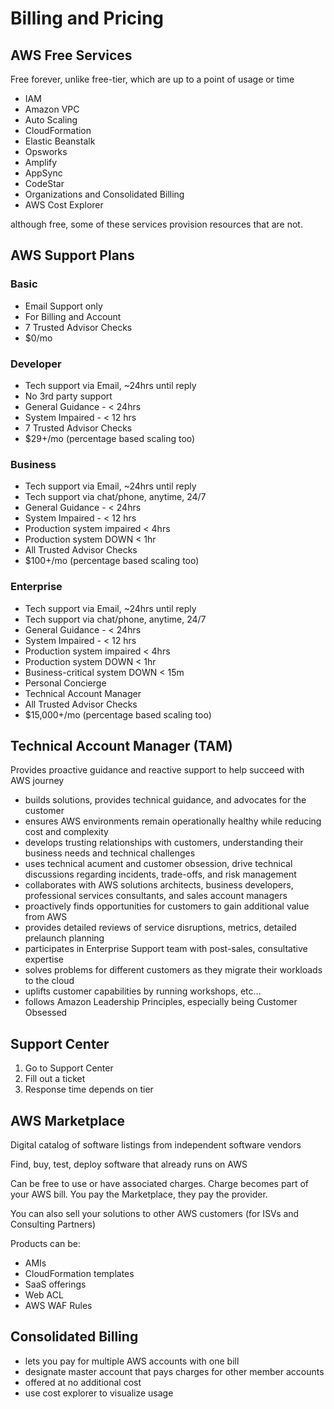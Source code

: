 # Billing and Pricing

## AWS Free Services

Free forever, unlike free-tier, which are up to a point of usage or time

- IAM
- Amazon VPC
- Auto Scaling
- CloudFormation
- Elastic Beanstalk
- Opsworks
- Amplify
- AppSync
- CodeStar
- Organizations and Consolidated Billing
- AWS Cost Explorer

although free, some of these services provision resources that are not.

## AWS Support Plans

### Basic

- Email Support only
- For Billing and Account
- 7 Trusted Advisor Checks
- $0/mo

### Developer

- Tech support via Email, ~24hrs until reply
- No 3rd party support
- General Guidance - < 24hrs
- System Impaired - < 12 hrs
- 7 Trusted Advisor Checks
- $29+/mo (percentage based scaling too)

### Business

- Tech support via Email, ~24hrs until reply
- Tech support via chat/phone, anytime, 24/7
- General Guidance - < 24hrs
- System Impaired - < 12 hrs
- Production system impaired < 4hrs
- Production system DOWN < 1hr
- All Trusted Advisor Checks
- $100+/mo (percentage based scaling too)

### Enterprise

- Tech support via Email, ~24hrs until reply
- Tech support via chat/phone, anytime, 24/7
- General Guidance - < 24hrs
- System Impaired - < 12 hrs
- Production system impaired < 4hrs
- Production system DOWN < 1hr
- Business-critical system DOWN < 15m
- Personal Concierge
- Technical Account Manager
- All Trusted Advisor Checks
- $15,000+/mo (percentage based scaling too)

## Technical Account Manager (TAM)

Provides proactive guidance and reactive support to help succeed with AWS journey

- builds solutions, provides technical guidance, and advocates for the customer
- ensures AWS environments remain operationally healthy while reducing cost and complexity
- develops trusting relationships with customers, understanding their business needs and technical challenges
- uses technical acument and customer obsession, drive technical discussions regarding incidents, trade-offs, and risk management
- collaborates with AWS solutions architects, business developers, professional services consultants, and sales account managers
- proactively finds opportunities for customers to gain additional value from AWS
- provides detailed reviews of service disruptions, metrics, detailed prelaunch planning
- participates in Enterprise Support team with post-sales, consultative expertise
- solves problems for different customers as they migrate their workloads to the cloud
- uplifts customer capabilities by running workshops, etc...
- follows Amazon Leadership Principles, especially being Customer Obsessed

## Support Center

1. Go to Support Center
2. Fill out a ticket
3. Response time depends on tier

## AWS Marketplace

Digital catalog of software listings from independent software vendors

Find, buy, test, deploy software that already runs on AWS

Can be free to use or have associated charges. Charge becomes part of your AWS bill. You pay the Marketplace, they pay the provider.

You can also sell your solutions to other AWS customers (for ISVs and Consulting Partners)

Products can be:

- AMIs
- CloudFormation templates
- SaaS offerings
- Web ACL
- AWS WAF Rules

## Consolidated Billing

- lets you pay for multiple AWS accounts with one bill
- designate master account that pays charges for other member accounts
- offered at no additional cost
- use cost explorer to visualize usage
